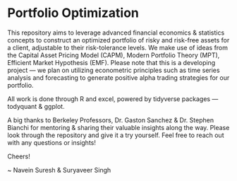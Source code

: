 # Portfolio Optimization

This repository aims to leverage advanced financial economics & statistics concepts to construct an optimized portfolio of risky and risk-free assets for a client, adjustable to their risk-tolerance levels. We make use of ideas from the Capital Asset Pricing Model (CAPM), Modern Portfolio Theory (MPT), Efficient Market Hypothesis (EMF). Please note that this is a developing project — we plan on utilizing econometric principles such as time series analysis and forecasting to generate positive alpha trading strategies for our portfolio.

All work is done through R and excel, powered by tidyverse packages — todyquant & ggplot.

A big thanks to Berkeley Professors, Dr. Gaston Sanchez & Dr. Stephen Bianchi for mentoring & sharing their valuable insights along the way. Please look through the repository and give it a try yourself. Feel free to reach out with any questions or insights!

Cheers!

~ Navein Suresh & Suryaveer Singh

